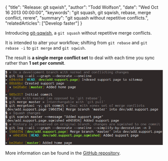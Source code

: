 {
  "title": "Release: git sqwish",
  "author": "Todd Wolfson",
  "date": "Wed Oct 16 2013 00:00:00",
  "keywords": "git squash, git sqwish, rebase, merge conflict, rerere",
  "summary": "git squash without repetitive conflicts.",
  "relatedArticles": ["Develop faster"]
}

Introducing [git-sqwish][], a `git squash` without repetitive merge conflicts.

It is intended to alter your workflow; shifting from `git rebase` and `git rebase -i` to `git merge` and `git sqwish`.

The result is **a single merge conflict set** to deal with each time you sync rather than **1 set per commit**.

![Screenshot of git-sqwish workflow](/public/images/articles/git-sqwish.png)

More information can be found in the [GitHub repository][git-sqwish].

[git-sqwish]: https://github.com/twolfson/git-sqwish